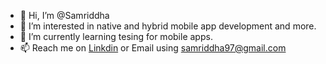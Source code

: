 - 👋 Hi, I’m @Samriddha
- 👀 I’m interested in native and hybrid mobile app development and more.
- 🌱 I’m currently learning tesing for mobile apps.
- 📫 Reach me on [Linkdin](http://www.linkedin.com/in/samriddha-samanta) or Email using samriddha97@gmail.com

<!---
SamriddhaS/SamriddhaS is a ✨ special ✨ repository because its `README.md` (this file) appears on your GitHub profile.
You can click the Preview link to take a look at your changes.
--->
